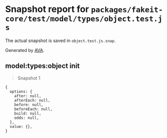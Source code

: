 # Snapshot report for `packages/fakeit-core/test/model/types/object.test.js`

The actual snapshot is saved in `object.test.js.snap`.

Generated by [AVA](https://ava.li).

## model:types:object init

> Snapshot 1

    {
      options: {
        after: null,
        afterEach: null,
        before: null,
        beforeEach: null,
        build: null,
        odds: null,
      },
      value: {},
    }
